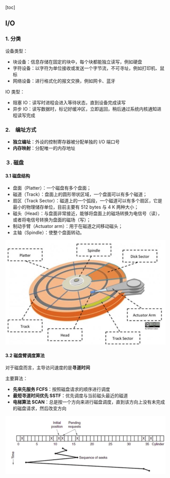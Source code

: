 [toc]

## I/O

### 1. 分类

设备类型：

- 块设备：信息存储在固定的块中，每个块都能独立读写，例如硬盘
- 字符设备：以字符为单位接收或发送一个字节流，不可寻址，例如打印机、鼠标
- 网络设备：进行格式化的报文交换，例如网卡、蓝牙

IO 类型：

- 阻塞 IO：读写时进程会进入等待状态，直到设备完成读写
- 异步 IO：读写数据时，标记好缓冲区，立即返回，稍后通过系统内核通知进程读写完成

### 2.　编址方式

- **独立编址**：外设的控制寄存器被分配单独的 I/O 端口号
- **内存映射**：分配唯一的内存地址

### ３. 磁盘

#### 3.1 磁盘结构

- 盘面（Platter）：一个磁盘有多个盘面；
- 磁道（Track）：盘面上的圆形带状区域，一个盘面可以有多个磁道；
- 扇区（Track Sector）：磁道上的一个弧段，一个磁道可以有多个扇区，它是最小的物理储存单位，目前主要有 512 bytes 与 4 K 两种大小；
- 磁头（Head）：与盘面非常接近，能够将盘面上的磁场转换为电信号（读），或者将电信号转换为盘面的磁场（写）；
- 制动手臂（Actuator arm）：用于在磁道之间移动磁头；
- 主轴（Spindle）：使整个盘面转动。

![](img/磁盘.jpg)

#### 3.2 磁盘臂调度算法

对于磁盘而言，主导访问速度的是**寻道时间**

主要算法：

- **先来先服务 FCFS**：按照磁盘请求的顺序进行调度
- **最短寻道时间优先 SSTF**：优先调度与当前磁头最近的磁道
- **电梯算法 SCAN**：总是按一个方向来进行磁盘调度，直到该方向上没有未完成的磁盘请求，然后改变方向

![](img/电梯算法.jpg)

